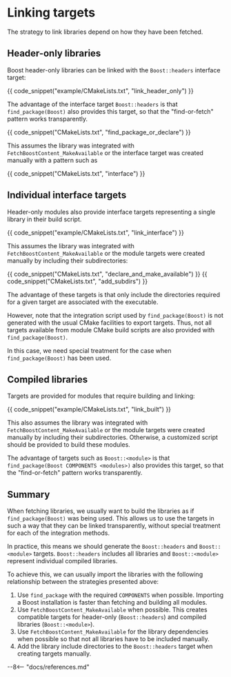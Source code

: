 # Linking targets

The strategy to link libraries depend on how they have been fetched.

## Header-only libraries

Boost header-only libraries can be linked with the `Boost::headers` interface target:

{{ code_snippet("example/CMakeLists.txt", "link_header_only") }}

The advantage of the interface target `Boost::headers` is that `find_package(Boost)` also provides this target, so that the "find-or-fetch" pattern works transparently. 

{{ code_snippet("CMakeLists.txt", "find_package_or_declare") }}

This assumes the library was integrated with `FetchBoostContent_MakeAvailable` or the interface target was created manually with a pattern such as 

{{ code_snippet("CMakeLists.txt", "interface") }}

## Individual interface targets

Header-only modules also provide interface targets representing a single library in their build script. 

{{ code_snippet("example/CMakeLists.txt", "link_interface") }}

This assumes the library was integrated with `FetchBoostContent_MakeAvailable` or the module targets were created manually by including their subdirectories:

{{ code_snippet("CMakeLists.txt", "declare_and_make_available") }}
{{ code_snippet("CMakeLists.txt", "add_subdirs") }}

The advantage of these targets is that only include the directories required for a given target are associated with the executable.  

However, note that the integration script used by `find_package(Boost)` is not generated with the usual CMake facilities to export targets. Thus, not all targets available from module CMake build scripts are also provided with `find_package(Boost)`. 

In this case, we need special treatment for the case when `find_package(Boost)` has been used.

## Compiled libraries

Targets are provided for modules that require building and linking:

{{ code_snippet("example/CMakeLists.txt", "link_built") }}

This also assumes the library was integrated with `FetchBoostContent_MakeAvailable` or the module targets were created manually by including their subdirectories. Otherwise, a customized script should be provided to build these modules.

The advantage of targets such as `Boost::<module>` is that `find_package(Boost COMPONENTS <modules>)` also provides this target, so that the "find-or-fetch" pattern works transparently.

## Summary

When fetching libraries, we usually want to build the libraries as if `find_package(Boost)` was being used. This allows us to use the targets in such a way that they can be linked transparently, without special treatment for each of the integration methods. 

In practice, this means we should generate the `Boost::headers` and `Boost::<module>` targets. `Boost::headers` includes all libraries and `Boost::<module>` represent individual compiled libraries.

To achieve this, we can usually import the libraries with the following relationship between the strategies presented above:

1. Use `find_package` with the required `COMPONENTS` when possible. Importing a Boost installation is faster than fetching and building all modules.
2. Use `FetchBoostContent_MakeAvailable` when possible. This creates compatible targets for header-only (`Boost::headers`) and compiled libraries (`Boost::<module>`).
3. Use `FetchBoostContent_MakeAvailable` for the library dependencies when possible so that not all libraries have to be included manually.
3. Add the library include directories to the `Boost::headers` target when creating targets manually.

--8<-- "docs/references.md"
